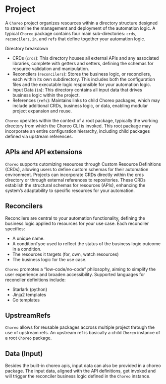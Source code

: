 # Project

A `Choreo` project organizes resources within a directory structure designed to streamline the management and deployment of the automation logic. A typical `Choreo` package contains four main sub-directories: `crds`, `reconcilers`, `in`, and `refs` that define together your automation logic.

Directory breakdown

- CRDs (`crds`): This directory houses all external APIs and any associated libraries, complete with getters and setters, defining the schemas for resource validation and manipulation.
- Reconcilers (`reconcilers`): Stores the business logic, or reconcilers, each within its own subdirectory. This includes both the configuration files and the executable logic responsible for your automation logic.
- Input Data (`in`): This directory contains all input data that drives business logic within the project.
- References (`refs`): Maintains links to child Choreo packages, which may include additional CRDs, business logic, or data, enabling modular project expansion and reuse.


`Choreo` operates within the context of a root package, typically the working directory from which the Choreo CLI is invoked. This root package may incorporate an entire configuration hierarchy, including child packages defined via upstream references.

## APIs and API extensions

`Choreo` supports cutomizing resources through Custom Resource Definitions (CRDs), allowing users to define custom schemas for their automation environment. Projects can incorporate CRDs directly within the crds directory or through external references to repositories. These CRDs establish the structural schemas for resources (APIs), enhancing the system’s adaptability to specific resources for your automation.

## Reconcilers

Reconcilers are central to your automation functionality, defining the business logic applied to resources for your use case. Each reconciler specifies:

- A unique name.
- A conditionTyoe used to reflect the status of the business logic outcome in a condition.
- The resources it targets (for, own, watch resources)
- The business logic for the use case.

`Choreo` promotes a “low-code/no-code” philosophy, aiming to simplify the user experience and broaden accessibility. Supported languages for reconciler definitions include:

- Starlark (python)
- Jinja2 templates
- Go templates

## UpstreamRefs

`Choreo` allows for reusable packages accross multiple project through the use of upstream refs. An upstream ref is basically a child `Choreo` instance of a root `Choreo` package. 

## Data (Input)

Besides the built-in choreo apis, input data can also be provided in a choreo package. The input data, aligned with the API definitions, get invoked and will trigger the reconciler business logic defined in the `Choreo` instance.